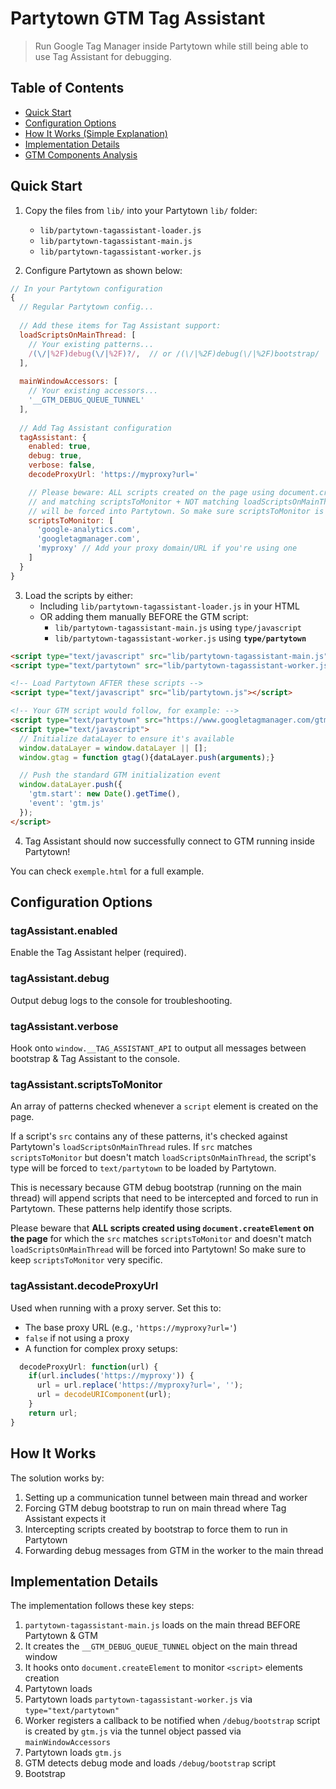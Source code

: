 # Partytown GTM Tag Assistant

> Run Google Tag Manager inside Partytown while still being able to use Tag Assistant for debugging.

## Table of Contents
- [Quick Start](#quick-start)
- [Configuration Options](#configuration-options)
- [How It Works (Simple Explanation)](#how-it-works-simple-explanation)
- [Implementation Details](#implementation-details)
- [GTM Components Analysis](#gtm-components-analysis)

## Quick Start

1. Copy the files from `lib/` into your Partytown `lib/` folder:
    - `lib/partytown-tagassistant-loader.js`
    - `lib/partytown-tagassistant-main.js`
    - `lib/partytown-tagassistant-worker.js`

2. Configure Partytown as shown below:

```javascript
// In your Partytown configuration
{
  // Regular Partytown config...
  
  // Add these items for Tag Assistant support:
  loadScriptsOnMainThread: [
    // Your existing patterns...
    /(\/|%2F)debug(\/|%2F)?/,  // or /(\/|%2F)debug(\/|%2F)bootstrap/
  ],
  
  mainWindowAccessors: [
    // Your existing accessors...
    '__GTM_DEBUG_QUEUE_TUNNEL'
  ],
  
  // Add Tag Assistant configuration
  tagAssistant: {
    enabled: true,
    debug: true,
    verbose: false,
    decodeProxyUrl: 'https://myproxy?url='

    // Please beware: ALL scripts created on the page using document.createElement
    // and matching scriptsToMonitor + NOT matching loadScriptsOnMainThread
    // will be forced into Partytown. So make sure scriptsToMonitor is very specific.
    scriptsToMonitor: [
      'google-analytics.com',
      'googletagmanager.com',
      'myproxy' // Add your proxy domain/URL if you're using one
    ]
  }
}
```

3. Load the scripts by either:
   - Including `lib/partytown-tagassistant-loader.js` in your HTML
   - OR adding them manually BEFORE the GTM script:
       - `lib/partytown-tagassistant-main.js` using `type/javascript`
       - `lib/partytown-tagassistant-worker.js` using **`type/partytown`**
   
```html
<script type="text/javascript" src="lib/partytown-tagassistant-main.js"></script>
<script type="text/partytown" src="lib/partytown-tagassistant-worker.js"></script>

<!-- Load Partytown AFTER these scripts -->
<script type="text/javascript" src="lib/partytown.js"></script>

<!-- Your GTM script would follow, for example: -->
<script type="text/partytown" src="https://www.googletagmanager.com/gtm.js?id=GTM-xxxxxxx"></script>
<script type="text/javascript">
  // Initialize dataLayer to ensure it's available
  window.dataLayer = window.dataLayer || [];
  window.gtag = function gtag(){dataLayer.push(arguments);}

  // Push the standard GTM initialization event
  window.dataLayer.push({
    'gtm.start': new Date().getTime(), 
    'event': 'gtm.js'
  });
</script>
```

4. Tag Assistant should now successfully connect to GTM running inside Partytown!

You can check `exemple.html` for a full example.

## Configuration Options

### tagAssistant.enabled
Enable the Tag Assistant helper (required).

### tagAssistant.debug
Output debug logs to the console for troubleshooting.

### tagAssistant.verbose
Hook onto `window.__TAG_ASSISTANT_API` to output all messages between bootstrap & Tag Assistant to the console.

### tagAssistant.scriptsToMonitor
An array of patterns checked whenever a `script` element is created on the page. 

If a script's `src` contains any of these patterns, it's checked against Partytown's `loadScriptsOnMainThread` rules. If `src` matches `scriptsToMonitor` but doesn't match `loadScriptsOnMainThread`, the script's type will be forced to `text/partytown` to be loaded by Partytown.

This is necessary because GTM debug bootstrap (running on the main thread) will append scripts that need to be intercepted and forced to run in Partytown. These patterns help identify those scripts.

Please beware that **ALL scripts created using `document.createElement` on the page** for which the `src` matches `scriptsToMonitor` and doesn't match `loadScriptsOnMainThread` will be forced into Partytown! So make sure to keep `scriptsToMonitor` very specific.

### tagAssistant.decodeProxyUrl
Used when running with a proxy server. Set this to:

- The base proxy URL (e.g., `'https://myproxy?url='`)
- `false` if not using a proxy
- A function for complex proxy setups:

```javascript
  decodeProxyUrl: function(url) {
    if(url.includes('https://myproxy')) {
      url = url.replace('https://myproxy?url=', '');
      url = decodeURIComponent(url);
    }
    return url;
}
```

## How It Works

The solution works by:

1. Setting up a communication tunnel between main thread and worker
2. Forcing GTM debug bootstrap to run on main thread where Tag Assistant expects it
3. Intercepting scripts created by bootstrap to force them to run in Partytown
4. Forwarding debug messages from GTM in the worker to the main thread

## Implementation Details

The implementation follows these key steps:

1. `partytown-tagassistant-main.js` loads on the main thread BEFORE Partytown & GTM
2. It creates the `__GTM_DEBUG_QUEUE_TUNNEL` object on the main thread window
3. It hooks onto `document.createElement` to monitor `<script>` elements creation
4. Partytown loads
5. Partytown loads `partytown-tagassistant-worker.js` via `type="text/partytown"`
6. Worker registers a callback to be notified when `/debug/bootstrap` script is created by `gtm.js` via the tunnel object passed via `mainWindowAccessors`
7. Partytown loads `gtm.js`
8. GTM detects debug mode and loads `/debug/bootstrap` script
9. Bootstrap <script> is created on main thread (by Partytown via `loadScriptsOnMainThread`)
10. Main script detects bootstrap's creation and notifies the worker
11. Worker hooks onto GTM's debug queue before bootstrap loads
12. Worker flushes existing queue items to the main thread
13. Main thread receives items and adds them to the main thread queue
14. Bootstrap loads the queue and communicates with Tag Assistant
15. Tag Assistant asks bootstrap to load GTM with debug parameters
16. Bootstrap creates a script onto the page with `type="text/javascript"` to load `gtm.js?gtm_debug=x...`
17. Main script detects this script creation and checks against `scriptsToMonitor` and `loadScriptsOnMainThread`
18. Since this script shouldn't run on main thread, it forces `type="text/partytown"`
19. Partytown loads this script in the worker
20. This process repeats for all scripts created by bootstrap
21. GTM in the worker pushes messages to its debug queue
22. Worker forwards these messages to the main thread's queue
23. Bootstrap sees the messages and forwards them to Tag Assistant
24. Tag Assistant displays all the messages from GTM running inside Partytown 🎉

## GTM Components Analysis

### Core Components

- `/gtm.js` script - The primary GTM script
- `/debug/bootstrap` script - Manages debug mode and Tag Assistant
- `/gtm.js` script with `gtm_debug=x` parameter - Debug-enabled GTM
- Badge iframe (no src) - Displays the floating Tag Assistant UI
- `/debug/badge` script - Loads in the badge iframe
- Service worker iframe - Used by GTM for various operations
- Tag Assistant extension - Chrome extension that communicates with GTM

### Key Communication Channels

- `window.__TAG_ASSISTANT_API` - Communication with Tag Assistant extension
- `window['google.tagmanager.debugui2.queue']` - Debug queue between GTM and bootstrap
- `debugBadgeApi` - Communication with the floating badge iframe

### Debug Mode Detection
GTM checks for debug mode based on:
- `gtm_debug=x` parameter in URL
- `tagassistant.google.com` referer
- `__TAG_ASSISTANT` cookie
- `data-tag-assistant-present` attribute on document
- `TADebugSignal` event

### Debug Flow Analysis

When GTM runs in debug mode:

1. **Initial Load**
   - GTM checks for debug mode indicators
   - Creates debug queue array with initial `CONTAINER_STARTING` message
   - Loads the `/debug/bootstrap` script

2. **Bootstrap Initialization**
   - Bootstrap hooks into the debug queue
   - Sets up communication with Tag Assistant
   - Creates the badge UI iframe

3. **Debug-Enabled GTM**
   - Tag Assistant asks Bootstrap to load GTM with debug parameters
   - Second GTM load occurs with `gtm_debug=x` parameter
   - Second `CONTAINER_STARTING` message is sent with `debug=true`

4. **Communication Flow**
   - GTM pushes messages to debug queue
   - Bootstrap processes these messages and forwards to Tag Assistant
   - Tag Assistant displays data in its UI

### Example Debug Messages

#### CONTAINER_STARTING (debug=false)
```json
{
    "messageType": "CONTAINER_STARTING",
    "data": {
        "scriptSource": "https://www.googletagmanager.com/gtm.js?id=GTM-xxxxxxx",
        "containerProduct": "GTM",
        "debug": false,
        "id": "GTM-xxxxxxx",
        "targetRef": {
            "ctid": "GTM-xxxxxxx",
            "isDestination": false
        },
        "aliases": [
            "GTM-xxxxxxx"
        ],
        "destinations": [],
        "resume": "function reference"
    }
}
```

#### CONTAINER_STARTING (debug=true)
```json
{
    "messageType": "CONTAINER_STARTING",
    "data": {
        "scriptSource": "https://www.googletagmanager.com/gtm.js?id=GTM-xxxxxxx&gtm_debug=x&gtm_auth=xxxxxxxxxxxxx&gtm_preview=env-xxx",
        "containerProduct": "GTM",
        "debug": true,
        "id": "GTM-xxxxxxx",
        "targetRef": {
            "ctid": "GTM-xxxxxxx",
            "isDestination": false
        },
        "aliases": [
            "GTM-xxxxxxx"
        ],
        "destinations": [],
        "resume": "function reference"
    }
}
```

### Key Implementation Challenges

Our solution addresses several challenges:

1. **Communication Bridge**: Establishing reliable communication between GTM in the worker and bootstrap on the main thread. Allowing bootstrap to easily communicate with debug iframe.

2. **Script Interception**: Detecting and intercepting scripts created by bootstrap to force them to run in Partytown.

3. **URL Encoding**: Ensuring proper handling of URL parameters when using a proxy, especially the debug parameters added by Tag Assistant/Bootstrap.

4. **Timing**: Managing the execution sequence to ensure proper hooking into debug queues and message forwarding. As `gtm.js` expects the `window['google.tagmanager.debugui2.queue']` array NOT to exist on the first load to then load `/debug/bootstrap`, we have to wait for bootstrap to be created for us to hook into the queue created by `gtm.js`.

By solving these challenges, this integration allows Tag Assistant to work seamlessly with GTM running inside Partytown, maintaining performance benefits while enabling debugging capabilities. 
